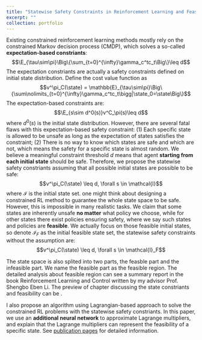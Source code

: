 ```yaml
---
title: "Statewise Safety Constraints in Reinforcement Learning and Feasible Region on State Space"
excerpt: ""
collection: portfolio
---
```

Existing constrained reinforcement learning methods mostly rely on the constrained Markov decision process (CMDP), which solves a so-called **expectation-based constriants**:
$$\E_{\tau\sim\pi}\Big\{\sum_{t=0}^{\infty}\gamma_c^tc_t\Big\}\leq d$$
The expectation constriants are actually a safety constraints defined on initial state distribution. Define the cost value function as 
$$v^\pi_C(\state) =  \mathbb{E}_{\tau\sim\pi}\Big\{\sum\nolimits_{t=0}^{\infty}\gamma_c^tc_t\bigg|\state_0=\state\Big\}$$
The expectation-based constraints are:
$$\E_{s\sim d^0(s)}v^C_\pi(s)\leq d$$
where $d^0(s)$ is the initial state distribution. However, there are several fatal flaws with this expectation-based safety constraint: 
(1) Each specific state is allowed to be unsafe as long as the expectation of states satisfies the constraint; 
(2) There is no way to know which states are safe and which are not, which means the safety for a specific state is almost random.
We believe a meaningful constraint threshold $d$ means that agent **starting from each initial state** should be safe. 
Therefore, we propose the statewise safety constriants assuming that all possible initial states are possible to be safe:
$$v^\pi_C(\state) \leq d, \forall s \in \mathcal{I}$$
where $\mathcal{I}$ is the initial state set. one might think about designing a constrained RL method to guarantee the whole state space to be safe. 
However, this is impossible in many realistic tasks. We claim that some states are inherently unsafe **no matter** what policy we choose, 
while for other states there exist policies ensuring safety, where we say such states and policies are **feasible**. 
We actually focus on those feasible initial states, so denote $\mathcal{I}_F$ as the initial feasible state set, the statewise safety constraints without the assumption are:
$$v^\pi_C(\state) \leq d, \forall s \in \mathcal{I}_F$$

The state space is also splited into two parts, the feasble part and the infeasible part. We name the feasible part as the feasible region.
The detailed analysis about feasible region can see a summary report in the book Reinforcement Learning and Control written by my advisor Prof. Shengbo Eben Li.
The preview of chapter discussing the state constriants and feasibility can be .

I also propose an algorithm using Lagrangian-based approach to solve the constrained RL problems with the statewise safety constriants.
In this paper, we use an **additional neural network** to approximate Lagrange multipliers, 
and explain that the Lagrange multipliers can represent the feasibility of a specific state. See [publication pages](https://mahaitongdae.github.io/publication/jmlr21) for detailed information.

